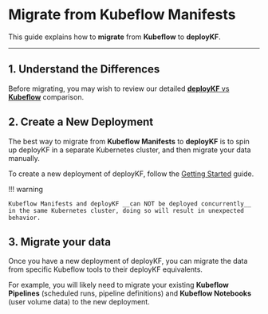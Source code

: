 # Migrate from Kubeflow Manifests

This guide explains how to __migrate__ from __Kubeflow__ to __deployKF__.

---

## 1. Understand the Differences

Before migrating, you may wish to review our detailed [__deployKF__ vs  __Kubeflow__](../about/kubeflow-vs-deploykf.md) comparison.

## 2. Create a New Deployment

The best way to migrate from __Kubeflow Manifests__ to __deployKF__ is to spin up deployKF in a separate Kubernetes cluster, and then migrate your data manually.

To create a new deployment of deployKF, follow the [Getting Started](getting-started.md) guide.

!!! warning
    
    Kubeflow Manifests and deployKF __can NOT be deployed concurrently__ in the same Kubernetes cluster, doing so will result in unexpected behavior.

## 3. Migrate your data

Once you have a new deployment of deployKF, you can migrate the data from specific Kubeflow tools to their deployKF equivalents.

For example, you will likely need to migrate your existing __Kubeflow Pipelines__ (scheduled runs, pipeline definitions) and __Kubeflow Notebooks__ (user volume data) to the new deployment.